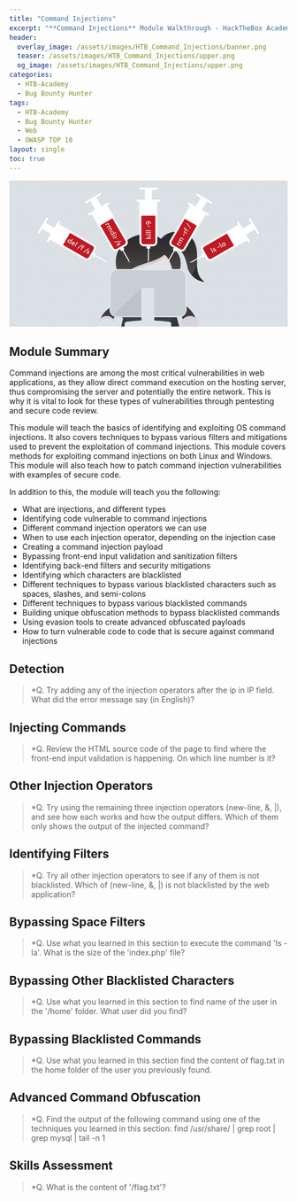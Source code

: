 ```yaml
---
title: "Command Injections"
excerpt: "**Command Injections** Module Walkthrough - HackTheBox Academy"
header:
  overlay_image: /assets/images/HTB_Command_Injections/banner.png
  teaser: /assets/images/HTB_Command_Injections/upper.png
  og_image: /assets/images/HTB_Command_Injections/upper.png
categories:
  - HTB-Academy
  - Bug Bounty Hunter
tags:
  - HTB-Academy
  - Bug Bounty Hunter
  - Web
  - OWASP TOP 10
layout: single
toc: true
---
```

![image-center](\assets\images\HTB_Command_Injections\upper.png)
## Module Summary


Command injections are among the most critical vulnerabilities in web applications, as they allow direct command execution on the hosting server, thus compromising the server and potentially the entire network. This is why it is vital to look for these types of vulnerabilities through pentesting and secure code review.

This module will teach the basics of identifying and exploiting OS command injections. It also covers techniques to bypass various filters and mitigations used to prevent the exploitation of command injections. This module covers methods for exploiting command injections on both Linux and Windows. This module will also teach how to patch command injection vulnerabilities with examples of secure code.

In addition to this, the module will teach you the following:

  - What are injections, and different types
  - Identifying code vulnerable to command injections
  - Different command injection operators we can use
  - When to use each injection operator, depending on the injection case
  - Creating a command injection payload
  - Bypassing front-end input validation and sanitization filters
  - Identifying back-end filters and security mitigations
  - Identifying which characters are blacklisted
  - Different techniques to bypass various blacklisted characters such as spaces, slashes, and semi-colons
  - Different techniques to bypass various blacklisted commands
  - Building unique obfuscation methods to bypass blacklisted commands
  - Using evasion tools to create advanced obfuscated payloads
  - How to turn vulnerable code to code that is secure against command injections



## Detection

>*Q. Try adding any of the injection operators after the ip in IP field. What did the error message say (in English)?

## Injecting Commands

>*Q. Review the HTML source code of the page to find where the front-end input validation is happening. On which line number is it?

## Other Injection Operators

>*Q. Try using the remaining three injection operators (new-line, &, |), and see how each works and how the output differs. Which of them only shows the output of the injected command?

## Identifying Filters

>*Q. Try all other injection operators to see if any of them is not blacklisted. Which of (new-line, &, |) is not blacklisted by the web application?

## Bypassing Space Filters

>*Q. Use what you learned in this section to execute the command 'ls -la'. What is the size of the 'index.php' file?

## Bypassing Other Blacklisted Characters

>*Q. Use what you learned in this section to find name of the user in the '/home' folder. What user did you find?

## Bypassing Blacklisted Commands

>*Q. Use what you learned in this section find the content of flag.txt in the home folder of the user you previously found.

## Advanced Command Obfuscation

>*Q. Find the output of the following command using one of the techniques you learned in this section: find /usr/share/ | grep root | grep mysql | tail -n 1

## Skills Assessment

>*Q. What is the content of '/flag.txt'?

